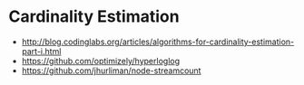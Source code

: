 # Cardinality Estimation

* <http://blog.codinglabs.org/articles/algorithms-for-cardinality-estimation-part-i.html>
* <https://github.com/optimizely/hyperloglog>
* <https://github.com/jhurliman/node-streamcount>
